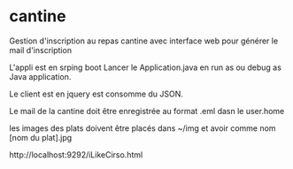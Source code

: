 cantine
=======
Gestion d'inscription au repas cantine avec interface web pour générer le mail d'inscription

L'appli est en srping boot
Lancer le Application.java en run as ou debug as Java application.

Le client est en jquery est consomme du JSON.

Le mail de la cantine doit être enregistrée au format .eml dasn le user.home

les images des plats doivent être placés dans ~/img et avoir comme nom [nom du plat].jpg

http://localhost:9292/iLikeCirso.html


